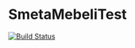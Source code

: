# SmetaMebeliTest
[![Build Status](https://travis-ci.org/galimovserg/kr.svg?branch=master)](https://travis-ci.org/galimovserg/kr)
